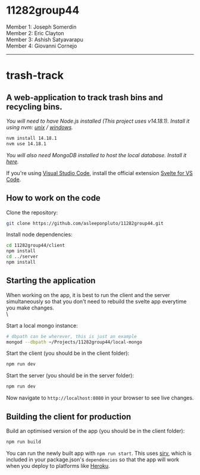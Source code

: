 # 11282group44

Member 1: Joseph Somerdin
\
Member 2: Eric Clayton
\
Member 3: Ashish Satyavarapu
\
Member 4: Giovanni Cornejo

---

# trash-track

## A web-application to track trash bins and recycling bins.

*You will need to have Node.js installed (This project uses v14.18.1). Install it using nvm: [unix](https://github.com/nvm-sh/nvm) / [windows](https://github.com/coreybutler/nvm-windows).*

```bash
nvm install 14.18.1
nvm use 14.18.1
```

*You will also need MongoDB installed to host the local database. Install it [here](https://github.com/coreybutler/nvm-windows).*

If you're using [Visual Studio Code](https://code.visualstudio.com/), install the official extension [Svelte for VS Code](https://marketplace.visualstudio.com/items?itemName=svelte.svelte-vscode).

## How to work on the code

Clone the repository:

```bash
git clone https://github.com/asleeponpluto/11282group44.git
```

Install node dependencies:

```bash
cd 11282group44/client
npm install
cd ../server
npm install
```

## Starting the application

When working on the app, it is best to run the client and the server simultaneously so that you don't need to rebuild the svelte app everytime you make changes.
\
\

Start a local mongo instance:
```bash
# dbpath can be wherever, this is just an example
mongod --dbpath ~/Projects/11282group44/local-mongo
```

Start the client (you should be in the client folder):

```bash
npm run dev
```

Start the server (you should be in the server folder):

```bash
npm run dev
```

Now navigate to `http://localhost:8080` in your browser to see live changes.

## Building the client for production

Build an optimised version of the app (you should be in the client folder):

```bash
npm run build
```

You can run the newly built app with `npm run start`. This uses [sirv](https://github.com/lukeed/sirv), which is included in your package.json's `dependencies` so that the app will work when you deploy to platforms like [Heroku](https://heroku.com).
